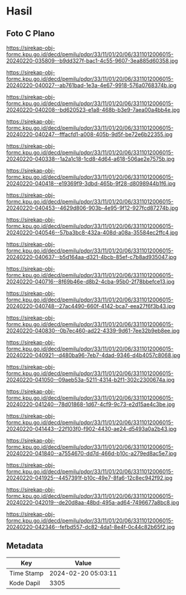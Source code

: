 # Hasil

## Foto C Plano

https://sirekap-obj-formc.kpu.go.id/decd/pemilu/pdpr/33/11/01/20/06/3311012006015-20240220-035809--b9dd327f-bac1-4c55-9607-3ea885d60358.jpg

https://sirekap-obj-formc.kpu.go.id/decd/pemilu/pdpr/33/11/01/20/06/3311012006015-20240220-040027--ab761bad-1e3a-4e67-9918-576a0768374b.jpg

https://sirekap-obj-formc.kpu.go.id/decd/pemilu/pdpr/33/11/01/20/06/3311012006015-20240220-040208--bd620523-e1a8-468b-b3e9-7aea00a4bb4e.jpg

https://sirekap-obj-formc.kpu.go.id/decd/pemilu/pdpr/33/11/01/20/06/3311012006015-20240220-040247--fffacfd1-a008-405b-9d5f-be72e6b22355.jpg

https://sirekap-obj-formc.kpu.go.id/decd/pemilu/pdpr/33/11/01/20/06/3311012006015-20240220-040338--1a2a1c18-1cd8-4d64-a618-506ae2e7575b.jpg

https://sirekap-obj-formc.kpu.go.id/decd/pemilu/pdpr/33/11/01/20/06/3311012006015-20240220-040418--e19369f9-3dbd-465b-9f28-d8098944b1f6.jpg

https://sirekap-obj-formc.kpu.go.id/decd/pemilu/pdpr/33/11/01/20/06/3311012006015-20240220-040453--4629d806-903b-4e95-9f12-927fcd87274b.jpg

https://sirekap-obj-formc.kpu.go.id/decd/pemilu/pdpr/33/11/01/20/06/3311012006015-20240220-040546--57ba3bc8-432a-408d-a08a-35584ec2ffc4.jpg

https://sirekap-obj-formc.kpu.go.id/decd/pemilu/pdpr/33/11/01/20/06/3311012006015-20240220-040637--b5d164aa-d321-4bcb-85ef-c7b8ad935047.jpg

https://sirekap-obj-formc.kpu.go.id/decd/pemilu/pdpr/33/11/01/20/06/3311012006015-20240220-040716--8f69b46e-d8b2-4cba-95b0-2f78bbefce13.jpg

https://sirekap-obj-formc.kpu.go.id/decd/pemilu/pdpr/33/11/01/20/06/3311012006015-20240220-040748--27ac4490-660f-4142-bca7-eea27f6f3b43.jpg

https://sirekap-obj-formc.kpu.go.id/decd/pemilu/pdpr/33/11/01/20/06/3311012006015-20240220-040830--0b7ec460-ad22-4339-9d61-7ee32b9eb8ee.jpg

https://sirekap-obj-formc.kpu.go.id/decd/pemilu/pdpr/33/11/01/20/06/3311012006015-20240220-040921--d480ba96-7eb7-4dad-9346-d4b4057c8068.jpg

https://sirekap-obj-formc.kpu.go.id/decd/pemilu/pdpr/33/11/01/20/06/3311012006015-20240220-041050--09aeb53a-5211-4314-b2f1-302c2300674a.jpg

https://sirekap-obj-formc.kpu.go.id/decd/pemilu/pdpr/33/11/01/20/06/3311012006015-20240220-041240--78d01868-1d67-4cf9-9c73-e2d15ae4c3be.jpg

https://sirekap-obj-formc.kpu.go.id/decd/pemilu/pdpr/33/11/01/20/06/3311012006015-20240220-041443--22f103f0-f902-4430-ae24-d5493a0a2b43.jpg

https://sirekap-obj-formc.kpu.go.id/decd/pemilu/pdpr/33/11/01/20/06/3311012006015-20240220-041840--a7554670-dd7d-466d-b10c-a279ed8ac5e7.jpg

https://sirekap-obj-formc.kpu.go.id/decd/pemilu/pdpr/33/11/01/20/06/3311012006015-20240220-041925--4457391f-b10c-49e7-8fa6-12c8ec942f92.jpg

https://sirekap-obj-formc.kpu.go.id/decd/pemilu/pdpr/33/11/01/20/06/3311012006015-20240220-042019--de20d8aa-48bd-495a-ad64-7496677a8bc8.jpg

https://sirekap-obj-formc.kpu.go.id/decd/pemilu/pdpr/33/11/01/20/06/3311012006015-20240220-042346--fefbd557-dc82-4da1-8e4f-0c44c82b65f2.jpg


## Metadata

| Key        | Value               |
| ---------- | ------------------- |
| Time Stamp | 2024-02-20 05:03:11 |
| Kode Dapil | 3305                |



